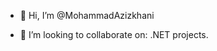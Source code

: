 - 👋 Hi, I’m @MohammadAzizkhani

- 👀  I’m looking to collaborate on: .NET projects.


<!---
MohammadAzizkhani/MohammadAzizkhani is a ✨ special ✨ repository because its `README.md` (this file) appears on your GitHub profile.
You can click the Preview link to take a look at your changes.
--->
